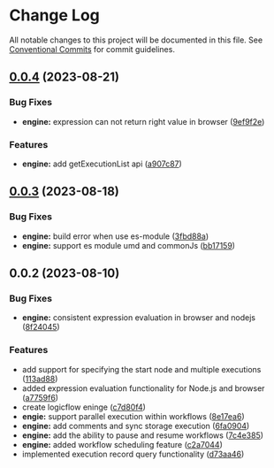 # Change Log

All notable changes to this project will be documented in this file.
See [Conventional Commits](https://conventionalcommits.org) for commit guidelines.

## [0.0.4](https://github.com/didi/LogicFlow/compare/@logicflow/engine@0.0.3...@logicflow/engine@0.0.4) (2023-08-21)


### Bug Fixes

* **engine:** expression can not return right value in browser ([9ef9f2e](https://github.com/didi/LogicFlow/commit/9ef9f2e1080dcfa05002ab0bc25b18c39d2efffd))


### Features

* **engine:** add getExecutionList api ([a907c87](https://github.com/didi/LogicFlow/commit/a907c877512f5c1c62c232f8b2b5e462a9a3ac07))





## [0.0.3](https://github.com/didi/LogicFlow/compare/@logicflow/engine@0.0.2...@logicflow/engine@0.0.3) (2023-08-18)


### Bug Fixes

* **engine:** build error when use es-module ([3fbd88a](https://github.com/didi/LogicFlow/commit/3fbd88a8279602b907ab6f3e3a6353a46f64ee8c))
* **engine:** support es module umd and commonJs ([bb17159](https://github.com/didi/LogicFlow/commit/bb171597725b78b28cc2ad74350ab7728e580158))





## 0.0.2 (2023-08-10)


### Bug Fixes

* **engine:** consistent expression evaluation in browser and nodejs ([8f24045](https://github.com/didi/LogicFlow/commit/8f240451dce588b6fa21e639c79e1a0782937ff9))


### Features

* add support for specifying the start node and multiple executions ([113ad88](https://github.com/didi/LogicFlow/commit/113ad880cdb564431933eeeed3b661c50fca2a9c))
* added expression evaluation functionality for Node.js and browser ([a7759f6](https://github.com/didi/LogicFlow/commit/a7759f69d4f7b294397c8502da654ea7c729d930))
* create logicflow eninge ([c7d80f4](https://github.com/didi/LogicFlow/commit/c7d80f4b4c19cf82af9be49dd8fd44433327db58))
* **engie:** support parallel execution within workflows ([8e17ea6](https://github.com/didi/LogicFlow/commit/8e17ea614c5c3567e532a67240cf8e0e9110b2bf))
* **engine:** add comments and sync storage execution ([6fa0904](https://github.com/didi/LogicFlow/commit/6fa0904ddee88254d4af5c246ff0247c988dfdd2))
* **engine:** add the ability to pause and resume workflows ([7c4e385](https://github.com/didi/LogicFlow/commit/7c4e3855ad0a7af4121de6552be61f690b4e0e6c))
* **engine:** added workflow scheduling feature ([c2a7044](https://github.com/didi/LogicFlow/commit/c2a704449772445387f324924491f15e526dfc4e))
* implemented execution record query functionality ([d73aa46](https://github.com/didi/LogicFlow/commit/d73aa46675f35bae5362e6024232d44cbfe5bcaa))
